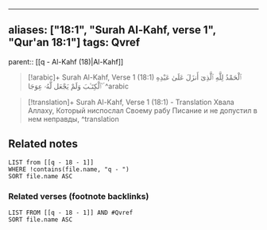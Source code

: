 
---
aliases: ["18:1", "Surah Al-Kahf, verse 1", "Qur'an 18:1"]
tags: Qvref
---

parent:: [[q - Al-Kahf (18)|Al-Kahf]]

> [!arabic]+ Surah Al-Kahf, Verse 1 (18:1)
> <span class="quran-arabic"> ٱلْحَمْدُ لِلَّهِ ٱلَّذِىٓ أَنزَلَ عَلَىٰ عَبْدِهِ ٱلْكِتَـٰبَ وَلَمْ يَجْعَل لَّهُۥ عِوَجَا ۜ</span>
^arabic

> [!translation]+ Surah Al-Kahf, Verse 1 (18:1) - Translation
> Хвала Аллаху, Который ниспослал Своему рабу Писание и не допустил в нем неправды,
^translation



## Related notes
```dataview
LIST from [[q - 18 - 1]]
WHERE !contains(file.name, "q - ")
SORT file.name ASC
```

### Related verses (footnote backlinks)
```dataview
LIST FROM [[q - 18 - 1]] AND #Qvref
SORT file.name ASC
```

